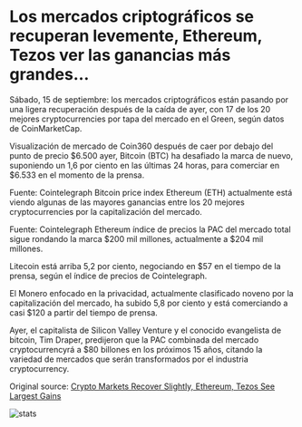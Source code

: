 # Los mercados criptográficos se recuperan levemente, Ethereum, Tezos ver las ganancias más grandes...

Sábado, 15 de septiembre: los mercados criptográficos están pasando por una ligera recuperación después de la caída de ayer, con 17 de los 20 mejores cryptocurrencies por tapa del mercado en el Green, según datos de CoinMarketCap.

Visualización de mercado de Coin360 después de caer por debajo del punto de precio $6.500 ayer, Bitcoin (BTC) ha desafiado la marca de nuevo, suponiendo un 1,6 por ciento en las últimas 24 horas, para comerciar en $6.533 en el momento de la prensa.

Fuente: Cointelegraph Bitcoin price index Ethereum (ETH) actualmente está viendo algunas de las mayores ganancias entre los 20 mejores cryptocurrencies por la capitalización del mercado.

Fuente: Cointelegraph Ethereum índice de precios la PAC del mercado total sigue rondando la marca $200 mil millones, actualmente a $204 mil millones.

Litecoin está arriba 5,2 por ciento, negociando en $57 en el tiempo de la prensa, según el índice de precios de Cointelegraph.

El Monero enfocado en la privacidad, actualmente clasificado noveno por la capitalización del mercado, ha subido 5,8 por ciento y está comerciando a casi $120 a partir del tiempo de prensa.

Ayer, el capitalista de Silicon Valley Venture y el conocido evangelista de bitcoin, Tim Draper, predijeron que la PAC combinada del mercado cryptocurrencyrá a $80 billones en los próximos 15 años, citando la variedad de mercados que serán transformados por el industria cryptocurrency.

Original source: [Crypto Markets Recover Slightly, Ethereum, Tezos See Largest Gains](https://cointelegraph.com/news/crypto-markets-recover-slightly-ethereum-tezos-see-largest-gains)

![stats](https://c.statcounter.com/11760860/0/a89fa40b/1/ "stats")